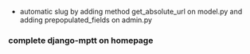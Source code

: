 * automatic slug
    by adding method get_absolute_url on model.py
    and adding prepopulated_fields on admin.py


### complete django-mptt on homepage

